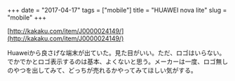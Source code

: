 +++
date = "2017-04-17"
tags = ["mobile"]
title = "HUAWEI nova lite"
slug = "mobile"
+++

[http://kakaku.com/item/J0000024149/](http://kakaku.com/item/J0000024149/)

Huaweiから良さげな端末が出ていた。見た目がいい。ただ、ロゴはいらない。でかでかとロゴ表示するのは基本、よくないと思う。メーカーは一度、ロゴ無しのやつを出してみて、どっちが売れるかやってみてほしい気がする。
